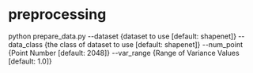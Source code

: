 # preprocessing
python prepare_data.py --dataset {dataset to use [default: shapenet]} --data_class {the class of dataset to use [default: shapenet]} --num_point {Point Number [default: 2048]} --var_range {Range of Variance Values [default: 1.0]}
